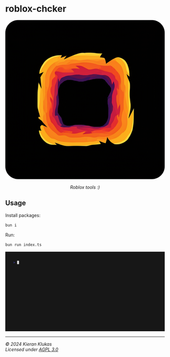 # roblox-chcker

<p align="center">
  <img src="https://github.com/kcoderhtml/roblox-chcker/blob/master/.github/images/logo.png?raw=true" alt="square icon with funky orange and blue firey edges"/>
</p>

<p align="center">
    <i>Roblox tools :)</i>
</p>

## Usage

Install packages:

```bash
bun i
```

Run:

```bash
bun run index.ts
```

![demo gif](.github/images/out.gif)

---

_© 2024 Kieran Klukas_  
_Licensed under [AGPL 3.0](LICENSE.md)_  
